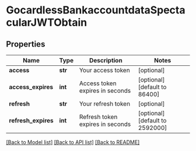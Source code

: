 # GocardlessBankaccountdataSpectacularJWTObtain

## Properties
Name | Type | Description | Notes
------------ | ------------- | ------------- | -------------
**access** | **str** | Your access token | [optional] 
**access_expires** | **int** | Access token expires in seconds | [optional] [default to 86400]
**refresh** | **str** | Your refresh token | [optional] 
**refresh_expires** | **int** | Refresh token expires in seconds | [optional] [default to 2592000]

[[Back to Model list]](../README.md#documentation-for-models) [[Back to API list]](../README.md#documentation-for-api-endpoints) [[Back to README]](../README.md)

